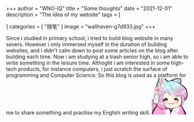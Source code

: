 +++
author = "WNO-IQ"
title = "Some thoughts"
date = "2021-12-01"
description = "The idea of my website"
tags = [

]
categories = [
    "随笔"
]
image = "wallhaven-g7d933.jpg"
+++

Since i studied in primary school, i tried to build blog website in many severs. However i only immersed myself in the duration of building websites, and i didn't calm down to post some articles on the blog after building each time. Now i am studying at a trash senior high, so i am able to write something in the leisure time. Althoght i am interested in some high-tech products, for instance computers, i just scratch the surface of programming and Computer Science. So this blog is used as a platform for me to share something and practise my English writing skill.
![:)](foxgirl.gif)
